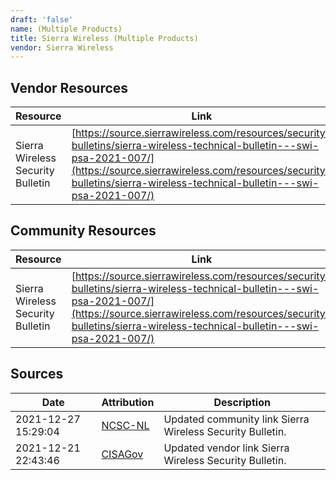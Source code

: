 ```yaml
---
draft: 'false'
name: (Multiple Products)
title: Sierra Wireless (Multiple Products)
vendor: Sierra Wireless
---
```


## Vendor Resources
| Resource | Link |
| --- | --- |
| Sierra Wireless Security Bulletin | [https://source.sierrawireless.com/resources/security-bulletins/sierra-wireless-technical-bulletin---swi-psa-2021-007/](https://source.sierrawireless.com/resources/security-bulletins/sierra-wireless-technical-bulletin---swi-psa-2021-007/) |

## Community Resources
| Resource | Link |
| --- | --- |
| Sierra Wireless Security Bulletin | [https://source.sierrawireless.com/resources/security-bulletins/sierra-wireless-technical-bulletin---swi-psa-2021-007/](https://source.sierrawireless.com/resources/security-bulletins/sierra-wireless-technical-bulletin---swi-psa-2021-007/) |


## Sources
| Date | Attribution | Description |
| --- | --- | --- |
| 2021-12-27 15:29:04 | [NCSC-NL](https://github.com/NCSC-NL/log4shell/blob/main/software/README.md) | Updated community link Sierra Wireless Security Bulletin.  |
| 2021-12-21 22:43:46 | [CISAGov](https://raw.githubusercontent.com/cisagov/log4j-affected-db/develop/README.md) | Updated vendor link Sierra Wireless Security Bulletin.  |
